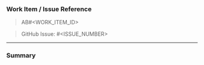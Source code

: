 ### Work Item / Issue Reference  
<!-- 
IMPORTANT: Please follow the PR template guidelines below.
For mssql-python maintainers: Insert your ADO Work Item ID below (e.g. AB#37452)
For external contributors: Insert GitHub issue link below (e.g. https://github.com/microsoft/mssql-python/issues/123)
Only one reference is required - either GitHub issue OR ADO Work Item.
-->

<!-- mssql-python maintainers: ADO Work Item -->
> AB#<WORK_ITEM_ID>

<!-- External contributors: GitHub Issue -->
> GitHub Issue: #<ISSUE_NUMBER>

-------------------------------------------------------------------
### Summary   
<!-- Insert your summary of changes below. Minimum 10 characters required. -->  


<!-- 
### PR Title Guide

> For feature requests
FEAT: (short-description)

> For non-feature requests like test case updates, config updates , dependency updates etc
CHORE: (short-description) 

> For Fix requests
FIX: (short-description)

> For doc update requests 
DOC: (short-description)

> For Formatting, indentation, or styling update
STYLE: (short-description)

> For Refactor, without any feature changes
REFACTOR: (short-description)

> For release related changes, without any feature changes
RELEASE: #<RELEASE_VERSION> (short-description) 

### Contribution Guidelines

External contributors:
- Create a GitHub issue first: https://github.com/microsoft/mssql-python/issues/new
- Link the GitHub issue in the "GitHub Issue" section above
- Follow the PR title format and provide a meaningful summary

mssql-python maintainers:
- Create an ADO Work Item following internal processes
- Link the ADO Work Item in the "ADO Work Item" section above  
- Follow the PR title format and provide a meaningful summary
-->